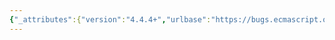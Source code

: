 ```yaml
---
{"_attributes":{"version":"4.4.4+","urlbase":"https://bugs.ecmascript.org/","maintainer":"dherman@mozilla.com"},"bug":{"bug_id":3388,"creation_ts":"2014-11-17 08:45:00 -0800","short_desc":"9.5.8 proxy [[Get]]: duplicated word","delta_ts":"2014-12-07 14:35:09 -0800","product":"Draft for 6th Edition","component":"editorial issue","version":"Rev 28: October 14, 2014 Draft","rep_platform":"All","op_sys":"All","bug_status":"RESOLVED","resolution":"FIXED","priority":"Normal","bug_severity":"trivial","everconfirmed":true,"reporter":{"uid":"lhansen","name":"Lars T Hansen"},"assigned_to":{"uid":"allen","name":"Allen Wirfs-Brock"},"long_desc":[{"commentid":10654,"comment_count":0,"who":{"uid":"lhansen","name":"Lars T Hansen"},"bug_when":"2014-11-17 08:45:57 -0800","thetext":"In the second bullet, \"corresponding\" is duplicated."},{"commentid":10655,"comment_count":1,"who":{"uid":"lhansen","name":"Lars T Hansen"},"bug_when":"2014-11-17 08:46:48 -0800","thetext":"Same in the case of [[Set]]."},{"commentid":10658,"comment_count":2,"who":{"uid":"allen","name":"Allen Wirfs-Brock"},"bug_when":"2014-11-17 09:38:56 -0800","thetext":"fixed in rev29 editor's draft\n\n(Hi Lars. Glad to see you're reading!)"},{"commentid":10924,"comment_count":3,"who":{"uid":"allen","name":"Allen Wirfs-Brock"},"bug_when":"2014-12-07 14:35:09 -0800","thetext":"fixed in rev29"}]}}
---
```

